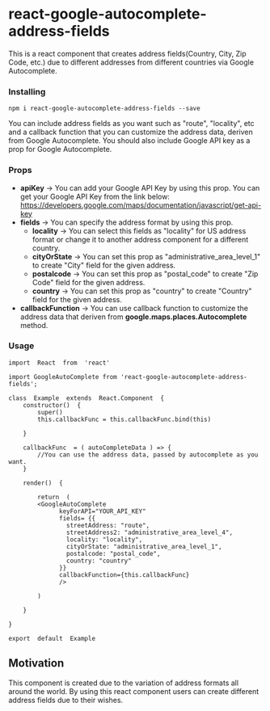 
# react-google-autocomplete-address-fields

This is a react component that creates address fields(Country, City, Zip Code, etc.) due to different addresses from different countries via Google Autocomplete. 

### Installing

```
npm i react-google-autocomplete-address-fields --save
```

You can include address fields as you want such as "route", "locality", etc and a callback function that you can customize the address data, deriven from Google Autocomplete. You should also include Google API key as a prop for Google Autocomplete.

### Props
- **apiKey** -> You can add your Google API Key by using this prop. You can get your Google API Key from the link below:
	https://developers.google.com/maps/documentation/javascript/get-api-key
- **fields**	->	You can specify the address format by using this prop.
	- **locality**	->	You can select this fields as "locality" for US address format or change it to another address component for a different country.
	- **cityOrState** 	->	You can set this prop as "administrative_area_level_1" to create "City" field for the given address.
	- **postalcode** 	-> You can set this prop as "postal_code" to create "Zip Code" field for the given address.	
	- **country** 	->	You can set this prop as "country" to create "Country" field for the given address.
- **callbackFunction**	->	You can use callback function to customize the address data that deriven from **google.maps.places.Autocomplete** method.

### Usage

```
import  React  from  'react'

import GoogleAutoComplete from 'react-google-autocomplete-address-fields';

class  Example  extends  React.Component  {
	constructor()  {
		super()
		this.callbackFunc = this.callbackFunc.bind(this)

	}

	callbackFunc  = ( autoCompleteData ) => {
		//You can use the address data, passed by autocomplete as you want.
	}

	render()  {
		
		return  (
		<GoogleAutoComplete
		      keyForAPI="YOUR_API_KEY"
		      fields= {{
		        streetAddress: "route",
		        streetAddress2: "administrative_area_level_4",
		        locality: "locality",
		        cityOrState: "administrative_area_level_1",
		        postalcode: "postal_code",
		        country: "country"
		      }}
		      callbackFunction={this.callbackFunc}
		      />

		)

	}

}

export  default  Example
```

## Motivation

This component is created due to the variation of address formats all around the world. By using this react component users can create different address fields due to their wishes.
